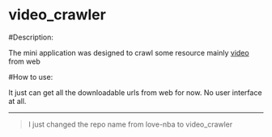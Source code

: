 video_crawler
========

#Description:

The mini application was designed to crawl some resource mainly [video]()
from web

#How to use:

It just can get all the downloadable urls from web for now. No user interface at all.


 ---
 > I just changed the repo name from  love-nba to video_crawler

